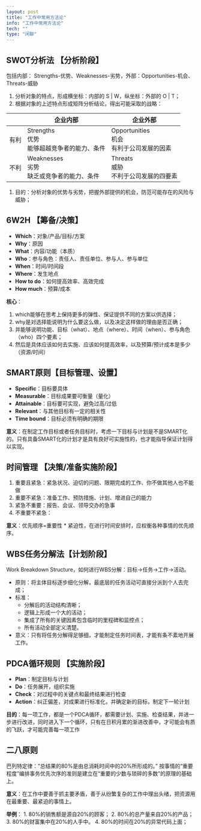 ```yaml
---
layout: post
title: "工作中常用方法论"
info: "工作中常用方法论"
tech: ""
type: "闲聊"
---
```




## **SWOT分析法 【分析阶段】**

包括内部： Strengths-优势、Weaknesses-劣势，外部：Opportunities-机会、Threats-威胁

1.  分析对象的特点，形成横坐标：内部的 S | W，纵坐标：外部的 O | T；
2.  根据对象的上述特点形成矩阵分析结论，得出可能采取的战略：

|      | 企业内部                                            | 企业外部                                          |
| ---- | --------------------------------------------------- | ------------------------------------------------- |
| 有利 | Strengths<br />优势<br />能够超越竞争者的能力、条件 | Opportunities<br />机会<br />有利于公司发展的因素 |
| 不利 | Weaknesses<br />劣势<br />缺乏或竞争者的能力、条件  | Threats<br />威胁<br />不利于公司发展的四要素     |

1.  目的：分析对象的优势与劣势，把握外部提供的机会，防范可能存在的风险与威胁；

## **6W2H 【筹备/决策】**

-   **Which**：对象/产品/目标/方案
-   **Why**：原因
-   **What**：内容/功能（本质）
-   **Who**：参与角色：责任人、责任单位、参与人、参与单位
-   **When**：时间/时间段
-   **Where**：发生地点
-   **How to do**：如何提高效率、高效完成
-   **How much**：预算/成本

**核心**：

1.  which能够在思考上保持更多的弹性、保证提供不同的方案以供选择；
2.  why是对选择能说明为什么要这么做，以及决定这样做的理由是否正确；
3.  并能够说明功能、目标（what）、地点（where）、时间（when）、参与角色（who）四个要素；
4.  然后是具体应该如何去实施、应该如何提高效率，以及预算/预计成本是多少（资源/时间）

## **SMART原则【目标管理、设置】**

-   **Specific**：目标要具体
-   **Measurable**：目标成果要可衡量（量化）
-   **Attainable**：目标要可实现，避免过高/过低
-   **Relevant**：与其他目标有一定的相关性
-   **Time bound**：目标必须有明确的期限

**意义**：在制定工作目标或者任务目标时，考虑一下目标与计划是不是SMART化的。只有具备SMART化的计划才是具有良好可实施性的，也才能指导保证计划得以实现。

## **时间管理 【决策/准备实施阶段】**

1.  重要且紧急：紧急状况、迫切的问题、限期完成的工作、你不做其他人也不能做
2.  重要不紧急：准备工作、预防措施、计划、增进自己的能力
3.  紧急不重要：报告、会议、领导交办的急事
4.  不重要不紧急：

**意义**：优先顺序=重要性 * 紧迫性，在进行时间安排时，应权衡各种事情的优先顺序。

## **WBS任务分解法【计划阶段】**

Work Breakdown Structure，如何进行WBS分解：目标→任务→工作→活动。

-   原则：将主体目标逐步细化分解，最底层的任务活动可直接分派到个人去完成；
-   标准：
    -   分解后的活动结构清晰；
    -   逻辑上形成一个大的活动；
    -   集成了所有的关键因素包含临时的里程碑和监控点；
    -   所有活动全部定义清楚。
-   意义：只有将任务分解得足够细，才能制定任务时间表，才能有条不紊地开展工作。

## **PDCA循环规则 【实施阶段】**

-   **Plan**：制定目标与计划
-   **Do**：任务展开，组织实施
-   **Check**：对过程中的关键点和最终结果进行检查
-   **Action**：纠正偏差，对成果进行标准化，并确定新的目标，制定下一轮计划

**目的**：每一项工作，都是一个PDCA循环，都需要计划、实施、检查结果，并进一步进行改进，同时进入下一个循环，只有在日积月累的渐进改善中，才可能会有质的飞跃，才可能完善每一项工作

## **二八原则**

巴列特定律：“总结果的80%是由总消耗时间中的20%所形成的。” 按事情的“重要程度”编排事务优先次序的准则是建立在“重要的少数与琐碎的多数”的原理的基础上。

**意义**：在工作中要善于抓主要矛盾，善于从纷繁复杂的工作中理出头绪，把资源用在最重要、最紧迫的事情上。

**举例**： 1. 80%的销售额是源自20%的顾客； 2. 80%的总产量来自20%的产品； 3. 80%的财富集中在20%的人手中。 4. 80%的时间在20%的异常代码上面；

